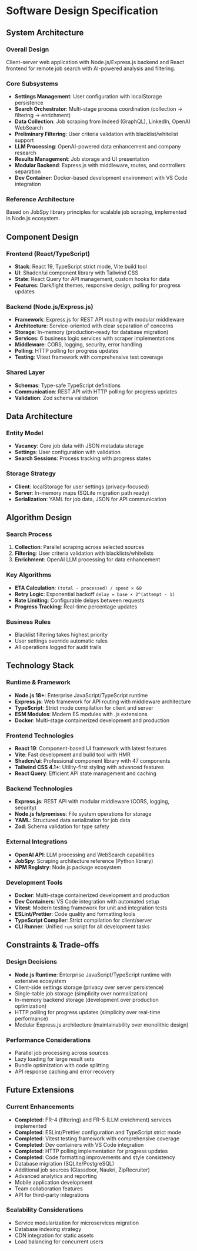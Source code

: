 # Software Design Specification

## System Architecture

### Overall Design

Client-server web application with Node.js/Express.js backend and React frontend for remote job search with AI-powered analysis and filtering.

### Core Subsystems

- **Settings Management**: User configuration with localStorage persistence
- **Search Orchestrator**: Multi-stage process coordination (collection → filtering → enrichment)
- **Data Collection**: Job scraping from Indeed (GraphQL), LinkedIn, OpenAI WebSearch
- **Preliminary Filtering**: User criteria validation with blacklist/whitelist support
- **LLM Processing**: OpenAI-powered data enhancement and company research
- **Results Management**: Job storage and UI presentation
- **Modular Backend**: Express.js with middleware, routes, and controllers separation
- **Dev Container**: Docker-based development environment with VS Code integration

### Reference Architecture

Based on JobSpy library principles for scalable job scraping, implemented in Node.js ecosystem.

## Component Design

### Frontend (React/TypeScript)

- **Stack**: React 19, TypeScript strict mode, Vite build tool
- **UI**: Shadcn/ui component library with Tailwind CSS
- **State**: React Query for API management, custom hooks for data
- **Features**: Dark/light themes, responsive design, polling for progress updates

### Backend (Node.js/Express.js)

- **Framework**: Express.js for REST API routing with modular middleware
- **Architecture**: Service-oriented with clear separation of concerns
- **Storage**: In-memory (production-ready for database migration)
- **Services**: 6 business logic services with scraper implementations
- **Middleware**: CORS, logging, security, error handling
- **Polling**: HTTP polling for progress updates
- **Testing**: Vitest framework with comprehensive test coverage

### Shared Layer

- **Schemas**: Type-safe TypeScript definitions
- **Communication**: REST API with HTTP polling for progress updates
- **Validation**: Zod schema validation

## Data Architecture

### Entity Model

- **Vacancy**: Core job data with JSON metadata storage
- **Settings**: User configuration with validation
- **Search Sessions**: Process tracking with progress states

### Storage Strategy

- **Client**: localStorage for user settings (privacy-focused)
- **Server**: In-memory maps (SQLite migration path ready)
- **Serialization**: YAML for job data, JSON for API communication

## Algorithm Design

### Search Process

1. **Collection**: Parallel scraping across selected sources
2. **Filtering**: User criteria validation with blacklists/whitelists
3. **Enrichment**: OpenAI LLM processing for data enhancement

### Key Algorithms

- **ETA Calculation**: `(total - processed) / speed × 60`
- **Retry Logic**: Exponential backoff `delay = base × 2^(attempt - 1)`
- **Rate Limiting**: Configurable delays between requests
- **Progress Tracking**: Real-time percentage updates

### Business Rules

- Blacklist filtering takes highest priority
- User settings override automatic rules
- All operations logged for audit trails

## Technology Stack

### Runtime & Framework

- **Node.js 18+**: Enterprise JavaScript/TypeScript runtime
- **Express.js**: Web framework for API routing with middleware architecture
- **TypeScript**: Strict mode compilation for client and server
- **ESM Modules**: Modern ES modules with .js extensions
- **Docker**: Multi-stage containerized development and production

### Frontend Technologies

- **React 19**: Component-based UI framework with latest features
- **Vite**: Fast development and build tool with HMR
- **Shadcn/ui**: Professional component library with 47 components
- **Tailwind CSS 4.1+**: Utility-first styling with advanced features
- **React Query**: Efficient API state management and caching

### Backend Technologies

- **Express.js**: REST API with modular middleware (CORS, logging, security)
- **Node.js fs/promises**: File system operations for storage
- **YAML**: Structured data serialization for job data
- **Zod**: Schema validation for type safety

### External Integrations

- **OpenAI API**: LLM processing and WebSearch capabilities
- **JobSpy**: Scraping architecture reference (Python library)
- **NPM Registry**: Node.js package ecosystem

### Development Tools

- **Docker**: Multi-stage containerized development and production
- **Dev Containers**: VS Code integration with automated setup
- **Vitest**: Modern testing framework for unit and integration tests
- **ESLint/Prettier**: Code quality and formatting tools
- **TypeScript Compiler**: Strict compilation for client/server
- **CLI Runner**: Unified `run` script for all development tasks

## Constraints & Trade-offs

### Design Decisions

- **Node.js Runtime**: Enterprise JavaScript/TypeScript runtime with extensive ecosystem
- Client-side settings storage (privacy over server persistence)
- Single-table job storage (simplicity over normalization)
- In-memory backend storage (development over production optimization)
- HTTP polling for progress updates (simplicity over real-time performance)
- Modular Express.js architecture (maintainability over monolithic design)

### Performance Considerations

- Parallel job processing across sources
- Lazy loading for large result sets
- Bundle optimization with code splitting
- API response caching and error recovery

## Future Extensions

### Current Enhancements

- **Completed**: FR-4 (filtering) and FR-5 (LLM enrichment) services implemented
- **Completed**: ESLint/Prettier configuration and TypeScript strict mode
- **Completed**: Vitest testing framework with comprehensive coverage
- **Completed**: Dev containers with VS Code integration
- **Completed**: HTTP polling implementation for progress updates
- **Completed**: Code formatting improvements and style consistency
- Database migration (SQLite/PostgreSQL)
- Additional job sources (Glassdoor, Naukri, ZipRecruiter)
- Advanced analytics and reporting
- Mobile application development
- Team collaboration features
- API for third-party integrations

### Scalability Considerations

- Service modularization for microservices migration
- Database indexing strategy
- CDN integration for static assets
- Load balancing for concurrent users
